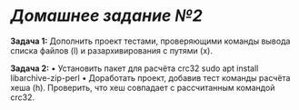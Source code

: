 # *Домашнее задание №2* #

**Задача 1:**
Дополнить проект тестами, проверяющими команды вывода списка файлов (l) и разархивирования с путями (x).

**Задача 2:**
• Установить пакет для расчёта crc32
sudo apt install libarchive-zip-perl
• Доработать проект, добавив тест команды расчёта хеша (h). Проверить, что хеш совпадает с рассчитанным командой crc32.